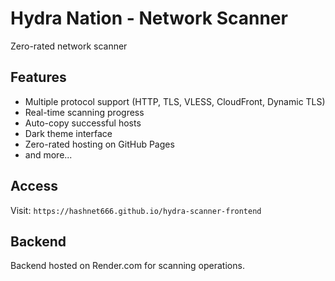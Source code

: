 # Hydra Nation - Network Scanner

Zero-rated network scanner

## Features
- Multiple protocol support (HTTP, TLS, VLESS, CloudFront, Dynamic TLS)
- Real-time scanning progress
- Auto-copy successful hosts
- Dark theme interface
- Zero-rated hosting on GitHub Pages
- and more...

## Access
Visit: `https://hashnet666.github.io/hydra-scanner-frontend`

## Backend
Backend hosted on Render.com for scanning operations.
